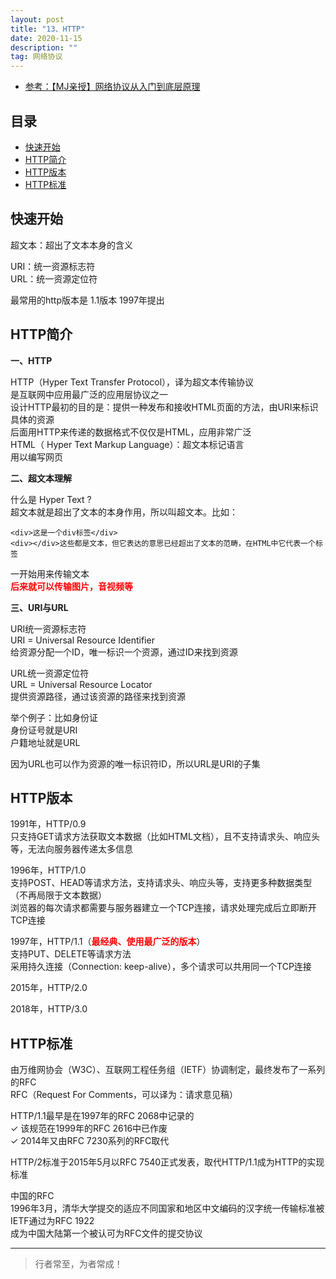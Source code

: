 ```yaml
---
layout: post
title: "13、HTTP"
date: 2020-11-15
description: ""
tag: 网络协议
---
```




- [参考：【MJ亲授】网络协议从入门到底层原理](https://ke.qq.com/course/2900359)



## 目录
* [快速开始](#content0)
* [HTTP简介](#content1)
* [HTTP版本](#content2)
* [HTTP标准](#content3)


<!-- ************************************************ -->
## <a id="content0">快速开始</a>

超文本：超出了文本本身的含义   

URI：统一资源标志符      
URL：统一资源定位符      

最常用的http版本是 1.1版本 1997年提出   



<!-- ************************************************ -->
## <a id="content1"></a>HTTP简介

**一、HTTP**

HTTP（Hyper Text Transfer Protocol），译为超文本传输协议        
是互联网中应用最广泛的应用层协议之一        
设计HTTP最初的目的是：提供一种发布和接收HTML页面的方法，由URI来标识具体的资源        
后面用HTTP来传递的数据格式不仅仅是HTML，应用非常广泛        
HTML（ Hyper Text Markup Language）：超文本标记语言      
用以编写网页      

**二、超文本理解**

什么是 Hyper Text ?      
超文本就是超出了文本的本身作用，所以叫超文本。比如：
```
<div>这是一个div标签</div>
<div></div>这些都是文本，但它表达的意思已经超出了文本的范畴，在HTML中它代表一个标签
```
一开始用来传输文本    
<span style="color:red;font-weight:bold">后来就可以传输图片，音视频等</span>        

**三、URI与URL**       

URI统一资源标志符      
URI = Universal Resource Identifier       
给资源分配一个ID，唯一标识一个资源，通过ID来找到资源     

URL统一资源定位符     
URL = Universal Resource Locator          
提供资源路径，通过该资源的路径来找到资源    

举个例子：比如身份证      
身份证号就是URI     
户籍地址就是URL     

因为URL也可以作为资源的唯一标识符ID，所以URL是URI的子集    


<!-- ************************************************ -->
## <a id="content2"></a>HTTP版本


1991年，HTTP/0.9          
只支持GET请求方法获取文本数据（比如HTML文档），且不支持请求头、响应头等，无法向服务器传递太多信息  

1996年，HTTP/1.0          
支持POST、HEAD等请求方法，支持请求头、响应头等，支持更多种数据类型（不再局限于文本数据）          
浏览器的每次请求都需要与服务器建立一个TCP连接，请求处理完成后立即断开TCP连接  

1997年，HTTP/1.1（<span style="color:red;font-weight:bold">最经典、使用最广泛的版本</span>）       
支持PUT、DELETE等请求方法               
采用持久连接（Connection: keep-alive），多个请求可以共用同一个TCP连接  

2015年，HTTP/2.0    

2018年，HTTP/3.0          


<!-- ************************************************ -->
## <a id="content3"></a>HTTP标准

由万维网协会（W3C）、互联网工程任务组（IETF）协调制定，最终发布了一系列的RFC      
RFC（Request For Comments，可以译为：请求意见稿）       

HTTP/1.1最早是在1997年的RFC 2068中记录的     
✓ 该规范在1999年的RFC 2616中已作废     
✓ 2014年又由RFC 7230系列的RFC取代     

HTTP/2标准于2015年5月以RFC 7540正式发表，取代HTTP/1.1成为HTTP的实现标准    

中国的RFC    
1996年3月，清华大学提交的适应不同国家和地区中文编码的汉字统一传输标准被IETF通过为RFC 1922   
成为中国大陆第一个被认可为RFC文件的提交协议    






----------
>  行者常至，为者常成！


